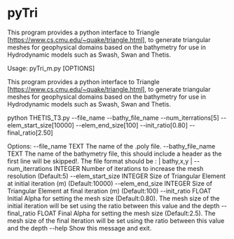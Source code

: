 # pyTri
This program provides a python interface to Triangle [https://www.cs.cmu.edu/~quake/triangle.html], to generate triangular meshes for geophysical domains based on the bathymetry for use in Hydrodynamic models such as Swash, Swan and Thetis.

Usage: pyTri_m.py [OPTIONS] <br />

  This program provides a python interface to Triangle
  [https://www.cs.cmu.edu/~quake/triangle.html], to generate triangular
  meshes for geophysical domains based on the bathymetry for use in
  Hydrodynamic models such as Swash, Swan and Thetis.

  python THETIS_T3.py --file_name --bathy_file_name --num_iterrations[5]
  --elem_start_size[10000] --elem_end_size[100] --init_ratio[0.80]
  --final_ratio[2.50]

Options:
  --file_name TEXT           The name of the .poly file.
  --bathy_file_name TEXT     The name of the bathymetry file, this should
                             include a header as the first line will be
                             skipped!. The file format should be : | bathy,x,y
                             |
  --num_iterrations INTEGER  Number of iterations to increase the mesh
                             resolution (Default:5)
  --elem_start_size INTEGER  Size of Triangular Element at initial iteration
                             (m) (Default:10000)
  --elem_end_size INTEGER    Size of Triangular Element at final iteration (m)
                             (Default:100)
  --init_ratio FLOAT         Initial Alpha for setting the mesh size
                             (Default:0.80). The mesh size of the initial
                             iteration will be set using the ratio between
                             this value and the depth
  --final_ratio FLOAT        Final Alpha for setting the mesh size
                             (Default:2.5). The mesh size of the final
                             iteration will be set using the ratio between
                             this value and the depth
  --help                     Show this message and exit.
